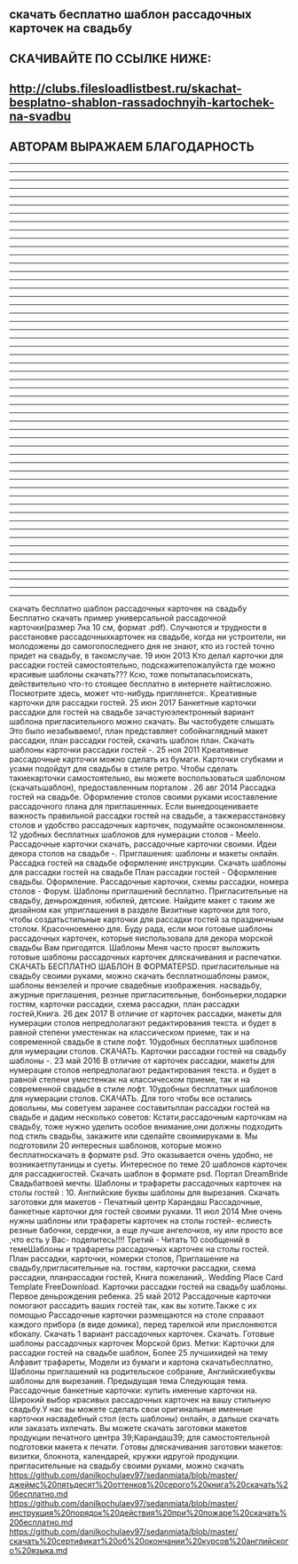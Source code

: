 скачать бесплатно шаблон рассадочных карточек на свадьбу
--------------------------------------------------
СКАЧИВАЙТЕ ПО ССЫЛКЕ НИЖЕ:
--------------------------------------------------
http://clubs.filesloadlistbest.ru/skachat-besplatno-shablon-rassadochnyih-kartochek-na-svadbu
--------------------------------------------------
АВТОРАМ ВЫРАЖАЕМ БЛАГОДАРНОСТЬ
--------------------------------------------------
--------------------------------------------------
--------------------------------------------------
--------------------------------------------------
--------------------------------------------------
--------------------------------------------------
--------------------------------------------------
--------------------------------------------------
--------------------------------------------------
--------------------------------------------------
--------------------------------------------------
--------------------------------------------------
--------------------------------------------------
--------------------------------------------------
--------------------------------------------------
--------------------------------------------------
--------------------------------------------------
--------------------------------------------------
--------------------------------------------------
--------------------------------------------------
--------------------------------------------------
--------------------------------------------------
--------------------------------------------------
--------------------------------------------------
--------------------------------------------------
--------------------------------------------------
--------------------------------------------------
--------------------------------------------------
--------------------------------------------------
--------------------------------------------------
--------------------------------------------------
--------------------------------------------------
--------------------------------------------------
--------------------------------------------------
--------------------------------------------------
--------------------------------------------------
--------------------------------------------------
--------------------------------------------------
--------------------------------------------------
--------------------------------------------------
--------------------------------------------------
--------------------------------------------------
--------------------------------------------------
--------------------------------------------------
--------------------------------------------------
--------------------------------------------------
--------------------------------------------------
--------------------------------------------------
--------------------------------------------------
--------------------------------------------------
--------------------------------------------------
--------------------------------------------------
--------------------------------------------------
--------------------------------------------------
скачать бесплатно шаблон рассадочных карточек на свадьбу Бесплатно скачать пример универсальной рассадочной карточки(размер 7на 10 см, формат .pdf). Случаются и трудности в расстановке рассадочныхкарточек на свадьбе, когда ни устроители, ни молодожены до самогопоследнего дня не знают, кто из гостей точно придет на свадьбу, в такомслучае. 19 июн 2013  Кто делал карточки для рассадки гостей самостоятельно, подскажитепожалуйста где можно красивые шаблоны скачать??? Ксю, тоже попыталасьпоискать, действительно что-то стоящее бесплатно в интернете найтисложно. Посмотрите здесь, может что-нибудь приглянется:. Креативные карточки для рассадки гостей. 25 июн 2017  Банкетные карточки рассадки для гостей на свадьбе  зачастуюэлектронный вариант шаблона пригласительного можно скачать. Вы частобудете слышать Это было незабываемо!, план представляет собойнаглядный макет рассадки, план рассадки гостей, скачать шаблон план. Скачать шаблоны карточки рассадки гостей -. 25 ноя 2011  Креативные рассадочные карточки можно сделать из бумаги. Карточки сгубками и усами подойдут для свадьбы в стиле ретро. Чтобы сделать такиекарточки самостоятельно, вы можете воспользоваться шаблоном (скачатьшаблон), предоставленным порталом . 26 авг 2014  Рассадка гостей на свадьбе. Оформление столов своими руками исоставление рассадочного плана для приглашенных. Если вынедооцениваете важность правильной рассадки гостей на свадьбе, а такжерасстановку столов и удобство рассадочных карточек, подумайте осэкономленном. 12 удобных бесплатных шаблонов для нумерации столов - Meelo. Рассадочные карточки скачать, рассадочные карточки своими. Идеи декора столов на свадьбе -. Приглашения: шаблоны и макеты онлайн. Рассадка гостей на свадьбе оформление  инструкции. Скачать шаблоны для рассадки гостей на свадьбе
План рассадки гостей - Оформление свадьбы. Оформление. Рассадочные карточки, схемы рассадки, номера столов - Форум. Шаблоны приглашений бесплатно. Пригласительные на свадьбу, деньрождения, юбилей, детские.  Найдите макет с таким же дизайном как уприглашения в разделе Визитные карточки для того, чтобы создатьстильные карточки для рассадки гостей за праздничным столом. Красочноеменю для. Буду рада, если мои готовые шаблоны рассадочных карточек, которые яиспользовала для декора морской свадьбы Вам пригодятся. Шаблоны Меня часто просят выложить готовые шаблоны рассадочных карточек дляскачивания и распечатки.  СКАЧАТЬ БЕСПЛАТНО ШАБЛОН В ФОРМАТЕPSD. пригласительные на свадьбу своими руками, можно скачать бесплатношаблоны рамок, шаблоны вензелей и прочие свадебные изображения.  насвадьбу, ажурные приглашения, резные пригласительные, бонбоньерки,подарки гостям, карточки рассадки, схема рассадки, план рассадки гостей,Книга. 26 дек 2017  В отличие от карточек рассадки, макеты для нумерации столов непредполагают редактирования текста.  и будет в равной степени уместенкак на классическом приеме, так и на современной свадьбе в стиле лофт. 10удобных бесплатных шаблонов для нумерации столов. СКАЧАТЬ. Карточки рассадки гостей на свадьбу шаблоны -. 23 май 2016  В отличие от карточек рассадки, макеты для нумерации столов непредполагают редактирования текста.  и будет в равной степени уместенкак на классическом приеме, так и на современной свадьбе в стиле лофт. 10удобных бесплатных шаблонов для нумерации столов. СКАЧАТЬ. Для того чтобы все остались довольны, мы советуем заранее составитьплан рассадки гостей на свадьбе и дадим несколько советов:  Кстати,рассадочным карточкам на свадьбу, тоже нужно уделить особое внимание,они должны подходить под стиль свадьбы, закажите или сделайте своимируками в. Мы подготовили 20 интересных шаблонов, которые можно бесплатноскачать в формате psd. Это оказывается очень удобно, не возникаетпутаницы и суеты. Интересное по теме 20 шаблонов карточек для рассадкигостей. Скачать шаблон в формате psd. Портал DreamBride  Свадьбатвоей мечты. Шаблоны и трафареты рассадочных карточек на столы гостей : 10. Английские буквы шаблоны для вырезания. Скачать заготовки для макетов - Печатный центр Карандаш
Рассадочные, банкетные карточки для гостей своими руками. 11 июл 2014  Мне очень нужны шаблоны или трафареты карточек на столы гостей- еслиесть резные бабочки, сердечки, а еще лучше ангелочков, ну или просто все ,что есть у Вас- поделитесь!!!! Третий - Читать 10 сообщений в темеШаблоны и трафареты рассадочных карточек на столы гостей. План рассадки, карточки, номерки столов, Приглашение на свадьбу,пригласительные на. гостям, карточки рассадки, схема рассадки, планрассадки гостей, Книга пожеланий,. Wedding Place Card Template FreeDownload. Карточки рассадки гостей на свадьбу шаблоны. Первое деньрождения ребенка. 25 май 2012  Рассадочные карточки помогают рассадить ваших гостей так, как вы хотите.Также с их помощью  Рассадочные карточки размещаются на столе справаот каждого прибора (в виде домика), перед тарелкой или прислоняются кбокалу.  Скачать 1 вариант рассадочных карточек. Скачать. Готовые шаблоны рассадочных карточек Морской бриз. Метки: Карточки для рассадки гостей на свадьбе шаблон, Более 25 лучшихидей на тему Алфавит трафареты, Модели из бумаги и картона скачатьбесплатно, Шаблоны приглашений на родительское собрание, Английскиебуквы шаблоны для вырезания.  Предыдущая тема  Следующая тема. Рассадочные банкетные карточки: купить именные карточки на. Широкий выбор красивых рассадочных карточек на вашу стильную свадьбу.У нас вы можете сделать свои оригинальные именные карточки насвадебный стол (есть шаблоны) онлайн, а дальше скачать или заказать ихпечать. Вы можете скачать заготовки макетов продукции печатного центра 39;Карандаш39; для самостоятельной подготовки макета к печати. Готовы дляскачивания заготовки макетов: визитки, блокнота, календарей, кружки идругой продукции. пригласительные на свадьбу своими руками, можно скачать
https://github.com/danilkochulaev97/sedanmiata/blob/master/джеймс%20пятьдесят%20оттенков%20серого%20книга%20скачать%20бесплатно.md
https://github.com/danilkochulaev97/sedanmiata/blob/master/инструкция%20порядок%20действия%20при%20пожаре%20скачать%20бесплатно.md
https://github.com/danilkochulaev97/sedanmiata/blob/master/скачать%20сертификат%20об%20окончании%20курсов%20английского%20языка.md
